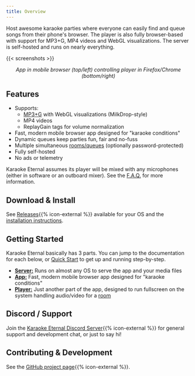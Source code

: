 ```yaml
---
title: Overview
---
```


Host awesome karaoke parties where everyone can easily find and queue songs from their phone's browser. The player is also fully browser-based with support for MP3+G, MP4 videos and WebGL visualizations. The server is self-hosted and runs on nearly everything.

{{< screenshots >}}

<p style="text-align: center;">
  <i>App in mobile browser (top/left) controlling player in Firefox/Chrome (bottom/right)</i>
</p>

## Features

- Supports:
  - [MP3+G](https://en.wikipedia.org/wiki/MP3%2BG) with WebGL visualizations (MilkDrop-style)
  - MP4 videos
  - ReplayGain tags for volume normalization
- Fast, modern mobile browser app designed for "karaoke conditions"
- Dynamic queues keep parties fun, fair and no-fuss
- Multiple simultaneous [rooms/queues](https://www.karaoke-eternal.com/docs/#rooms-admin-only) (optionally password-protected)
- Fully self-hosted
- No ads or telemetry

Karaoke Eternal assumes its player will be mixed with any microphones (either in software or an outboard mixer). See the <a href='{{< ref "faq.md/#whats-the-recommended-audio-setup" >}}'>F.A.Q.</a> for more information.

## Download & Install

See <a href="{{% baseurl %}}download">Releases</a>{{% icon-external %}} available for your OS and the <a href='{{< ref "docs/index.md/#karaoke-eternal-server" >}}'>installation instructions</a>.

## Getting Started

 Karaoke Eternal basically has 3 parts. You can jump to the documentation for each below, or <a href='{{< ref "docs/index.md/#quick-start" >}}'>Quick Start</a> to get up and running step-by-step.

- **<a href='{{< ref "docs/index.md/#karaoke-eternal-server" >}}'>Server:</a>** Runs on almost any OS to serve the app and your media files
- **<a href='{{< ref "docs/index.md/#karaoke-eternal-the-app" >}}'>App:</a>** Fast, modern mobile browser app designed for "karaoke conditions"
- **<a href='{{< ref "docs/index.md/#player" >}}'>Player:</a>** Just another part of the app, designed to run fullscreen on the system handling audio/video for a <a href='{{< ref "docs/index.md/#rooms-admin-only" >}}'>room</a>

## Discord / Support

Join the [Karaoke Eternal Discord Server](https://discord.gg/PgqVtFq){{% icon-external %}} for general support and development chat, or just to say hi!

## Contributing & Development

See the <a href="{{% baseurl %}}repo">GitHub project page</a>{{% icon-external %}}.
